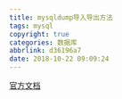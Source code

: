 ```yaml
---
title: mysqldump导入导出方法
tags: mysql
copyright: true
categories: 数据库
abbrlink: d36196a7
date: 2018-10-22 09:09:24
---
```


[官方文档](https://dev.mysql.com/doc/refman/8.0/en/mysqldump.html)

